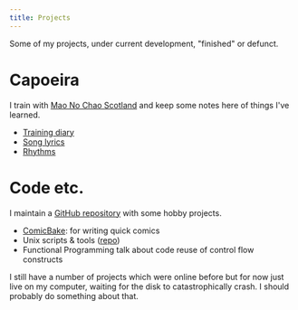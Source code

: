 ```yaml
---
title: Projects
---
```

Some of my projects, under current development, "finished" or defunct.

# Capoeira

I train with [Mao No Chao Scotland](http://www.maonochao.org) and keep
some notes here of things I've learned.

*   [Training diary](/pages/capoeira-training-diary.html)
*   [Song lyrics](/pages/capoeira-songs.html)
*   [Rhythms](/pages/capoeira-rhythms.html)

# Code etc.

I maintain a [GitHub repository](http://github.com/dougalstanton) with
some hobby projects.

*   [ComicBake](/pages/comicbake.html): for writing quick comics
*   Unix scripts & tools ([repo](http://github.com/dougalstanton/scripts))
*   Functional Programming talk about code reuse of control flow
    constructs

I still have a number of projects which were online before but for now
just live on my computer, waiting for the disk to catastrophically
crash. I should probably do something about that.
